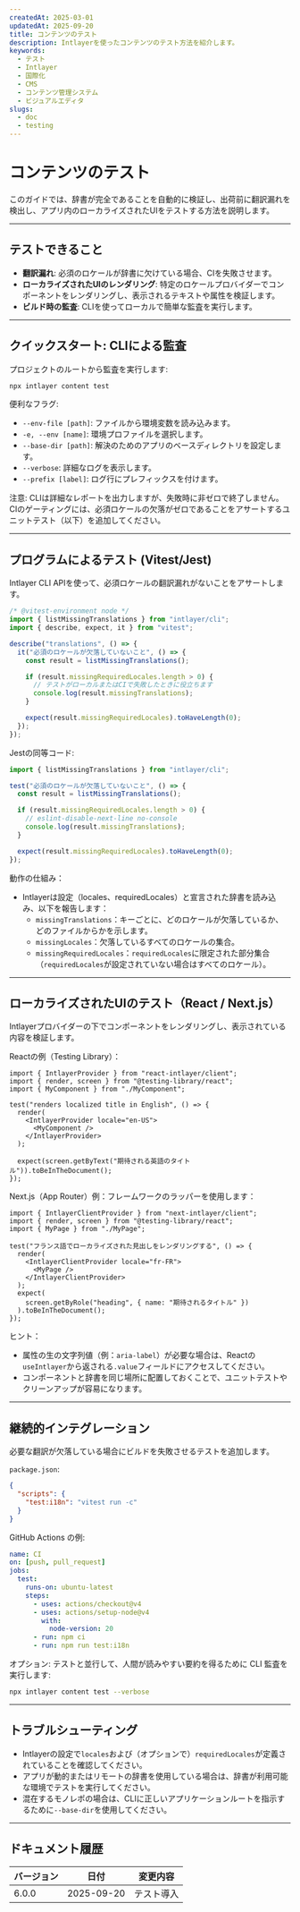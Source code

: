 ```yaml
---
createdAt: 2025-03-01
updatedAt: 2025-09-20
title: コンテンツのテスト
description: Intlayerを使ったコンテンツのテスト方法を紹介します。
keywords:
  - テスト
  - Intlayer
  - 国際化
  - CMS
  - コンテンツ管理システム
  - ビジュアルエディタ
slugs:
  - doc
  - testing
---
```


# コンテンツのテスト

このガイドでは、辞書が完全であることを自動的に検証し、出荷前に翻訳漏れを検出し、アプリ内のローカライズされたUIをテストする方法を説明します。

---

## テストできること

- **翻訳漏れ**: 必須のロケールが辞書に欠けている場合、CIを失敗させます。
- **ローカライズされたUIのレンダリング**: 特定のロケールプロバイダーでコンポーネントをレンダリングし、表示されるテキストや属性を検証します。
- **ビルド時の監査**: CLIを使ってローカルで簡単な監査を実行します。

---

## クイックスタート: CLIによる監査

プロジェクトのルートから監査を実行します:

```bash
npx intlayer content test
```

便利なフラグ:

- `--env-file [path]`: ファイルから環境変数を読み込みます。
- `-e, --env [name]`: 環境プロファイルを選択します。
- `--base-dir [path]`: 解決のためのアプリのベースディレクトリを設定します。
- `--verbose`: 詳細なログを表示します。
- `--prefix [label]`: ログ行にプレフィックスを付けます。

注意: CLIは詳細なレポートを出力しますが、失敗時に非ゼロで終了しません。CIのゲーティングには、必須ロケールの欠落がゼロであることをアサートするユニットテスト（以下）を追加してください。

---

## プログラムによるテスト (Vitest/Jest)

Intlayer CLI APIを使って、必須ロケールの翻訳漏れがないことをアサートします。

```ts fileName=i18n.test.ts
/* @vitest-environment node */
import { listMissingTranslations } from "intlayer/cli";
import { describe, expect, it } from "vitest";

describe("translations", () => {
  it("必須のロケールが欠落していないこと", () => {
    const result = listMissingTranslations();

    if (result.missingRequiredLocales.length > 0) {
      // テストがローカルまたはCIで失敗したときに役立ちます
      console.log(result.missingTranslations);
    }

    expect(result.missingRequiredLocales).toHaveLength(0);
  });
});
```

Jestの同等コード:

```ts fileName=i18n.test.ts
import { listMissingTranslations } from "intlayer/cli";

test("必須のロケールが欠落していないこと", () => {
  const result = listMissingTranslations();

  if (result.missingRequiredLocales.length > 0) {
    // eslint-disable-next-line no-console
    console.log(result.missingTranslations);
  }

  expect(result.missingRequiredLocales).toHaveLength(0);
});
```

動作の仕組み：

- Intlayerは設定（locales、requiredLocales）と宣言された辞書を読み込み、以下を報告します：
  - `missingTranslations`：キーごとに、どのロケールが欠落しているか、どのファイルからかを示します。
  - `missingLocales`：欠落しているすべてのロケールの集合。
  - `missingRequiredLocales`：`requiredLocales`に限定された部分集合（`requiredLocales`が設定されていない場合はすべてのロケール）。

---

## ローカライズされたUIのテスト（React / Next.js）

Intlayerプロバイダーの下でコンポーネントをレンダリングし、表示されている内容を検証します。

Reactの例（Testing Library）：

```tsx
import { IntlayerProvider } from "react-intlayer/client";
import { render, screen } from "@testing-library/react";
import { MyComponent } from "./MyComponent";

test("renders localized title in English", () => {
  render(
    <IntlayerProvider locale="en-US">
      <MyComponent />
    </IntlayerProvider>
  );

  expect(screen.getByText("期待される英語のタイトル")).toBeInTheDocument();
});
```

Next.js（App Router）例：フレームワークのラッパーを使用します：

```tsx
import { IntlayerClientProvider } from "next-intlayer/client";
import { render, screen } from "@testing-library/react";
import { MyPage } from "./MyPage";

test("フランス語でローカライズされた見出しをレンダリングする", () => {
  render(
    <IntlayerClientProvider locale="fr-FR">
      <MyPage />
    </IntlayerClientProvider>
  );
  expect(
    screen.getByRole("heading", { name: "期待されるタイトル" })
  ).toBeInTheDocument();
});
```

ヒント：

- 属性の生の文字列値（例：`aria-label`）が必要な場合は、Reactの`useIntlayer`から返される`.value`フィールドにアクセスしてください。
- コンポーネントと辞書を同じ場所に配置しておくことで、ユニットテストやクリーンアップが容易になります。

---

## 継続的インテグレーション

必要な翻訳が欠落している場合にビルドを失敗させるテストを追加します。

`package.json`:

```json
{
  "scripts": {
    "test:i18n": "vitest run -c"
  }
}
```

GitHub Actions の例:

```yaml
name: CI
on: [push, pull_request]
jobs:
  test:
    runs-on: ubuntu-latest
    steps:
      - uses: actions/checkout@v4
      - uses: actions/setup-node@v4
        with:
          node-version: 20
      - run: npm ci
      - run: npm run test:i18n
```

オプション: テストと並行して、人間が読みやすい要約を得るために CLI 監査を実行します:

```bash
npx intlayer content test --verbose
```

---

## トラブルシューティング

- Intlayerの設定で`locales`および（オプションで）`requiredLocales`が定義されていることを確認してください。
- アプリが動的またはリモートの辞書を使用している場合は、辞書が利用可能な環境でテストを実行してください。
- 混在するモノレポの場合は、CLIに正しいアプリケーションルートを指示するために`--base-dir`を使用してください。

---

## ドキュメント履歴

| バージョン | 日付       | 変更内容   |
| ---------- | ---------- | ---------- |
| 6.0.0      | 2025-09-20 | テスト導入 |
